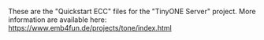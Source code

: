 
These are the "Quickstart ECC" files for the "TinyONE Server" project.
More information are available here: https://www.emb4fun.de/projects/tone/index.html